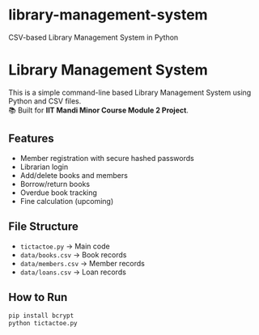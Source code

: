 # library-management-system
CSV-based Library Management System in Python 
# Library Management System

This is a simple command-line based Library Management System using Python and CSV files.  
📚 Built for **IIT Mandi Minor Course Module 2 Project**.

## Features
- Member registration with secure hashed passwords
- Librarian login
- Add/delete books and members
- Borrow/return books
- Overdue book tracking
- Fine calculation (upcoming)

## File Structure
- `tictactoe.py` → Main code
- `data/books.csv` → Book records
- `data/members.csv` → Member records
- `data/loans.csv` → Loan records

## How to Run
```bash
pip install bcrypt
python tictactoe.py
